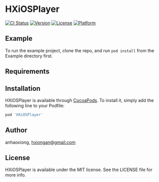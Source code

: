 # HXiOSPlayer

[![CI Status](http://img.shields.io/travis/anhaoxiong/HXiOSPlayer.svg?style=flat)](https://travis-ci.org/anhaoxiong/HXiOSPlayer)
[![Version](https://img.shields.io/cocoapods/v/HXiOSPlayer.svg?style=flat)](http://cocoapods.org/pods/HXiOSPlayer)
[![License](https://img.shields.io/cocoapods/l/HXiOSPlayer.svg?style=flat)](http://cocoapods.org/pods/HXiOSPlayer)
[![Platform](https://img.shields.io/cocoapods/p/HXiOSPlayer.svg?style=flat)](http://cocoapods.org/pods/HXiOSPlayer)

## Example

To run the example project, clone the repo, and run `pod install` from the Example directory first.

## Requirements

## Installation

HXiOSPlayer is available through [CocoaPods](http://cocoapods.org). To install
it, simply add the following line to your Podfile:

```ruby
pod 'HXiOSPlayer'
```

## Author

anhaoxiong, hxiongan@gmail.com

## License

HXiOSPlayer is available under the MIT license. See the LICENSE file for more info.
